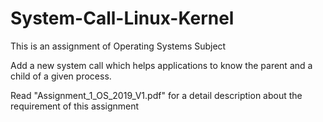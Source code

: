 # System-Call-Linux-Kernel
This is an assignment of Operating Systems Subject

Add a new system call which helps applications to know the parent and a child of a given process.

Read "Assignment_1_OS_2019_V1.pdf" for a detail description about the requirement of this assignment
